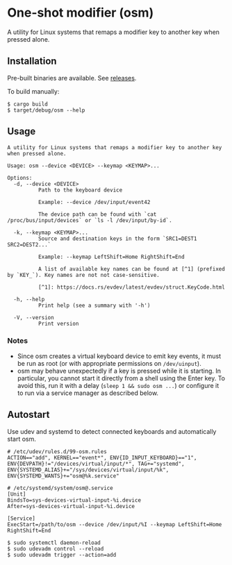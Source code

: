 # One-shot modifier (osm)

A utility for Linux systems that remaps a modifier key to another key when pressed alone.

## Installation

Pre-built binaries are available. See [releases](https://github.com/ursm/osm/releases).

To build manually:

```
$ cargo build
$ target/debug/osm --help
```

## Usage

```
A utility for Linux systems that remaps a modifier key to another key when pressed alone.

Usage: osm --device <DEVICE> --keymap <KEYMAP>...

Options:
  -d, --device <DEVICE>
          Path to the keyboard device

          Example: --device /dev/input/event42

          The device path can be found with `cat /proc/bus/input/devices` or `ls -l /dev/input/by-id`.

  -k, --keymap <KEYMAP>...
          Source and destination keys in the form `SRC1=DEST1 SRC2=DEST2...`

          Example: --keymap LeftShift=Home RightShift=End

          A list of available key names can be found at [^1] (prefixed by `KEY_`). Key names are not not case-sensitive.

          [^1]: https://docs.rs/evdev/latest/evdev/struct.KeyCode.html

  -h, --help
          Print help (see a summary with '-h')

  -V, --version
          Print version
```

### Notes

- Since osm creates a virtual keyboard device to emit key events, it must be run as root (or with appropriate permissions on `/dev/uinput`).
- osm may behave unexpectedly if a key is pressed while it is starting. In particular, you cannot start it directly from a shell using the Enter key. To avoid this, run it with a delay (`sleep 1 && sudo osm ...`) or configure it to run via a service manager as described below.

## Autostart

Use udev and systemd to detect connected keyboards and automatically start osm.

```
# /etc/udev/rules.d/99-osm.rules
ACTION=="add", KERNEL=="event*", ENV{ID_INPUT_KEYBOARD}=="1", ENV{DEVPATH}!="/devices/virtual/input/*", TAG+="systemd", ENV{SYSTEMD_ALIAS}+="/sys/devices/virtual/input/%k", ENV{SYSTEMD_WANTS}+="osm@%k.service"
```

```
# /etc/systemd/system/osm@.service
[Unit]
BindsTo=sys-devices-virtual-input-%i.device
After=sys-devices-virtual-input-%i.device

[Service]
ExecStart=/path/to/osm --device /dev/input/%I --keymap LeftShift=Home RightShift=End
```

```
$ sudo systemctl daemon-reload
$ sudo udevadm control --reload
$ sudo udevadm trigger --action=add
```
